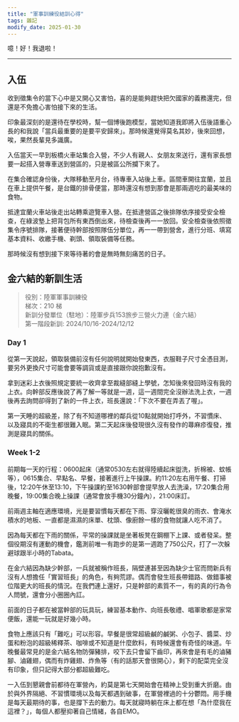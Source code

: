 ```yaml
---
title: "軍事訓練役結訓心得"
tags: 雜記
modify_date: 2025-01-30
---
```


噫！好！我退啦！
<!--more-->

---

## 入伍

收到徵集令的當下心中是又開心又害怕，喜的是能夠趕快把欠國家的義務還完，但還是不免擔心害怕接下來的生活。  

印象最深刻的是還待在學校時，幫一個博後跑模型，當她知道我即將入伍後語重心長的和我說「當兵最重要的是要平安歸來」。那時候還覺得莫名其妙，後來回想，唉，果然長輩見多識廣。  

入伍當天一早到板橋火車站集合入營，不少人有親人、女朋友來送行，還有家長想要一起搭入營專車送到營區的，只是被區公所攔下來了。  

在集合確認身份後，大隊移動至月台，待專車入站後上車。區間車開往宜蘭，並且在車上提供午餐，是台鐵的排骨便當，那時還沒有想到那會是那兩週吃的最美味的食物。

抵達宜蘭火車站後走出站轉乘遊覽車入營。在抵達營區之後排隊依序接受安全檢查，在綠波墊上把背包所有東西倒出來，待檢查後再一一放回。安全檢查後依照徵集令序號排隊，接著便待幹部按照隊伍分單位，再一一帶到營舍，進行分班、填寫基本資料、收繳手機、剃頭、領取裝備等任務。

那時候沒有想到接下來等待著的會是無時無刻痛苦的日子。


## 金六結的新訓生活

> 役別：陸軍軍事訓練役  
> 梯次：210 梯  
> 新訓分發單位（駐地）：陸軍步兵153旅步三營火力連（金六結）    
> 第一階段新訓: 2024/10/16-2024/12/12 
>
  
### Day 1

從第一天說起，領取裝備前沒有任何說明就開始發東西，衣服鞋子尺寸全憑目測，要另外更換尺寸可能會要等調貨或是直接跟你說抱歉沒有。

拿到迷彩上衣後照規定要統一收齊拿至裁縫部縫上學號，怎知後來發回時沒有我的上衣。向幹部反應後說了再了解一等就是一週，這一週間完全沒辦法洗上衣，一週後再去詢問卻得到了新的一件上衣，班長還說：「下次不要在弄丟了喔」。  

第一天睡的超級差，除了有不知道哪裡的鄰兵從10點就開始打呼外，不習慣床、以及寢具的不衛生都很難入眠。第二天起床後發現很久沒有發作的蕁麻疹復發，推測是寢具的關係。

### Week 1-2

前期每一天的行程：0600起床（通常0530左右就得陸續起床盥洗，折棉被、蚊帳等），0615集合、早點名、早餐，接著進行上午操課。約11:20左右用午餐、打掃後，12:20午休至13:10，下午操課約至1630幹部會提早放人去洗澡，17:20集合用晚餐，19:00集合晚上操課（通常會放手機30分鐘內），21:00床訂。  

前兩週主軸在適應環境，光是要習慣每天都在下雨、穿沒曬乾很臭的雨衣、會淹水積水的地板、一直都是濕濕的床單、枕頭、像廚餘一樣的食物就讓人吃不消了。  

因為每天都在下雨的關係，平常的操課就是坐著板凳在鋼棚下上課、或者發呆。整個役期沒有運動的機會，鑑測前唯一有跑步的是第一週跑了750公尺，打了一次躲避球跟半小時的Tabata。

在金六結因為缺少幹部，一兵就被稱作班長，隔壁連甚至因為缺少士官而問新兵有沒有人想擔任「實習班長」的角色，有夠荒謬。偶而會發生班長帶錯路、做錯事被位階更大的班長的情況。在我們連上還好，只是幹部的素質不一，有的真的行為令人問號，還會分小圈圈內訌。

前面的日子都在被當幹部的玩具玩，練習基本動作、向班長敬禮、唱軍歌都是家常便飯，還能一玩就是好幾小時。

食物上應該只有「難吃」可以形容。早餐是很常超級鹹的鹹粥、小包子、醬菜、炒蛋和粉泡的超級稀釋茶、咖啡或不知道是什麼飲料，有時候還會有奇怪的味道。午晚餐最常見的是金六結名物防彈豬排，咬下去只會留下齒印，再來會是有毛的滷豬腳、滷雞翅，偶而有炸雞翅、炸魚等（有的話那天會很開心），剩下的配菜完全沒有印象，但只記得大部分都超級難吃。

一入伍到懇親會前都待在軍營內，約莫是第七天開始會在精神上受到重大折磨。由於與外界隔絕、不習慣環境以及每天都遇到破事，在軍營裡過的十分鬱悶。用手機是每天最期待的事，也是撐下去的動力。每天就寢時躺在床上都在想「為什麼我在這裡？」，每個人都壓抑著自己情緒，各自EMO。